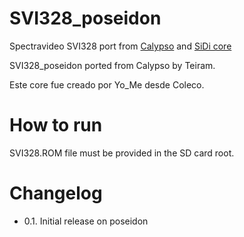 # SVI328_poseidon
Spectravideo SVI328 port from [Calypso](https://github.com/teiram/calypso-ports/blob/master/svi328/SVI328.sv) and [SiDi core](https://github.com/RW-FPGA-devel-Team/SVI328-SiDi)

SVI328_poseidon ported from Calypso by Teiram.

Este core fue creado por Yo_Me desde Coleco.

# How to run
SVI328.ROM file must be provided in the SD card root.

# Changelog
- 0.1. Initial release on poseidon




